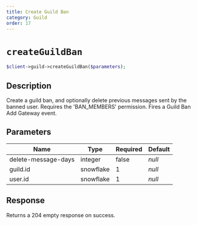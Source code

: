 ```yaml
---
title: Create Guild Ban
category: Guild
order: 17
---
```


# `createGuildBan`

```php
$client->guild->createGuildBan($parameters);
```

## Description

Create a guild ban, and optionally delete previous messages sent by the banned user. Requires the &#039;BAN_MEMBERS&#039; permission.  Fires a Guild Ban Add Gateway event.

## Parameters


Name | Type | Required | Default
--- | --- | --- | ---
delete-message-days | integer | false | *null*
guild.id | snowflake | 1 | *null*
user.id | snowflake | 1 | *null*

## Response

Returns a 204 empty response on success.

